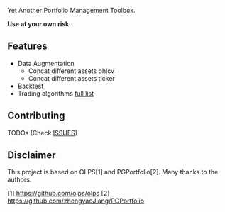 Yet Another Portfolio Management Toolbox.

**Use at your own risk.**

## Features

* Data Augmentation
    * Concat different assets ohlcv
    * Concat different assets ticker
* Backtest
* Trading algorithms [full list](docs/algorithms.md)


## Contributing

TODOs (Check [ISSUES](https://github.com/dexhunter/mercurius/issues))

## Disclaimer

This project is based on OLPS[1] and PGPortfolio[2]. Many thanks to the authors.

[1] https://github.com/olps/olps
[2] https://github.com/zhengyaoJiang/PGPortfolio
